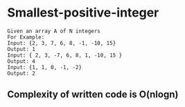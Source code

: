 # Smallest-positive-integer 
```
Given an array A of N integers
For Example:
Input: {2, 3, 7, 6, 8, -1, -10, 15}
Output: 1
Input: { 2, 3, -7, 6, 8, 1, -10, 15 }
Output: 4
Input: {1, 1, 0, -1, -2}
Output: 2
```


## Complexity of written code is O(nlogn)
